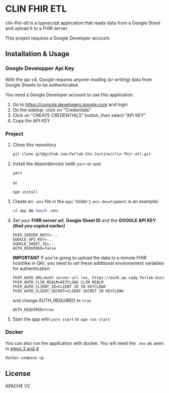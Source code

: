 # CLIN FHIR ETL

clin-fhir-etl is a typescript application that reads data from a Google Sheet and upload it to a FHIR server.

This project requires a Google Developer account.

## Installation & Usage

### Google Developper Api Key
With the api v4, Google requires anyone reading (or writing) data from Google Sheets to be authenticated.

You need a Google Developer account to use this application.
1. Go to https://console.developers.google.com and login
2. On the sidebar, click on "Credentials" 
3. Click on "CREATE CREDENTIALS" button, then select "API KEY"
4. Copy the API KEY

### Project
1. Clone this repository

    ```bash
    git clone git@github.com:Ferlab-Ste-Justine/clin-fhir-etl.git
    ```
2. Install the dependencies (with `yarn` or `npm`)
    ```bash
    yarn
    ```
    or
    ```
    npm install
    ```
3. Create an `.env` file in the `app/` folder (`.env.development` is an example)
    ```bash
    cd app && touch .env
    ```
4. Set your **FHIR server url**, **Google Sheet ID** and the **GOOGLE API KEY *(that you copied earlier)***
    ```
    FHIR_SERVER_HOST=...
    GOOGLE_API_KEY=...
    GOOGLE_SHEET_ID=...
    AUTH_REQUIRED=false
    ```

    **IMPORTANT**
    If you're going to upload the data to a remote FHIR host(like in QA), you need to set these additional environement variables for authentication
    ```
    FHIR_AUTH_URL=Auth server url (ex, https://auth.qa.cqdg.ferlab.bio)
    FHIR_AUTH_CLIN_REALM=KEYCLOAK CLIN REALM 
    FHIR_AUTH_CLIENT_ID=CLIENT ID IN KEYCLOAK
    FHIR_AUTH_CLIENT_SECRET=CLIENT SECRET IN KEYCLOAK
    ```
    and change AUTH_REQUIRED to `true`
    ```
    AUTH_REQUIRED=true
    ```
5. Start the app with 
        ```
        yarn start
        ```
        or
        ```
        npm run start
        ```

### Docker
You can also run the applicaiton with docker. You will need the `.env` as seen in [steps 3 and 4](#project)
```bash 
docker-compose up
```

## License
APACHE V2